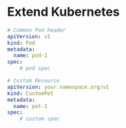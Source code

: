# Extend Kubernetes

```yaml
# Common Pod header
apiVersion: v1
kind: Pod
metadata:
  name: pod-1
spec:
    # pod spec
```


```yaml
# Custom Resource
apiVersion: your.namespace.org/v1
kind: CustomPet
metadata:
  name: pet-1
spec:
    # custom spec
```
